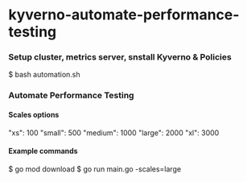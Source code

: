# kyverno-automate-performance-testing

### Setup cluster, metrics server, snstall Kyverno & Policies
$ bash automation.sh

### Automate Performance Testing
#### Scales options
"xs": 100
"small": 500
"medium": 1000
"large": 2000
"xl": 3000

#### Example commands
$ go mod download
$ go run main.go -scales=large

